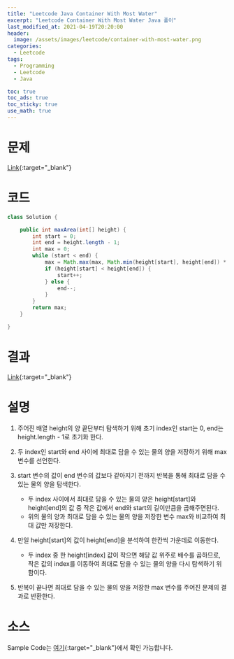 ```yaml
---
title: "Leetcode Java Container With Most Water"
excerpt: "Leetcode Container With Most Water Java 풀이"
last_modified_at: 2021-04-19T20:20:00
header:
  image: /assets/images/leetcode/container-with-most-water.png
categories:
  - Leetcode
tags:
  - Programming
  - Leetcode
  - Java

toc: true
toc_ads: true
toc_sticky: true
use_math: true
---
```

# 문제
[Link](https://leetcode.com/problems/container-with-most-water/){:target="_blank"}

# 코드
```java
class Solution {

	public int maxArea(int[] height) {
		int start = 0;
		int end = height.length - 1;
		int max = 0;
		while (start < end) {
			max = Math.max(max, Math.min(height[start], height[end]) * (end - start));
			if (height[start] < height[end]) {
				start++;
			} else {
				end--;
			}
		}
		return max;
	}

}
```

# 결과
[Link](https://leetcode.com/submissions/detail/482578956/){:target="_blank"}

# 설명
1. 주어진 배열 height의 양 끝단부터 탐색하기 위해 초기 index인 start는 0, end는 height.length - 1로 초기화 한다.

2. 두 index인 start와 end 사이에 최대로 담을 수 있는 물의 양을 저장하기 위해 max 변수를 선언한다.

3. start 변수의 값이 end 변수의 값보다 같아지기 전까지 반복을 통해 최대로 담을 수 있는 물의 양을 탐색한다.
	- 두 index 사이에서 최대로 담을 수 있는 물의 양은 height[start]와 height[end]의 값 중 작은 값에서 end와 start의 길이만큼을 곱해주면된다.
	- 위의 물의 양과 최대로 담을 수 있는 물의 양을 저장한 변수 max와 비교하여 최대 값만 저장한다.

4. 만일 height[start]의 값이 height[end]을 분석하여 한칸씩 가운데로 이동한다.
	- 두 index 중 한 height[index] 값이 작으면 해당 값 위주로 배수를 곱하므로, 작은 값의 index를 이동하여 최대로 담을 수 있는 물의 양을 다시 탐색하기 위함이다.

5. 반복이 끝나면 최대로 담을 수 있는 물의 양을 저장한 max 변수를 주어진 문제의 결과로 반환한다.

# 소스
Sample Code는 [여기](https://github.com/GracefulSoul/leetcode/blob/master/src/main/java/gracefulsoul/problems/ContainerWithMostWater.java){:target="_blank"}에서 확인 가능합니다.